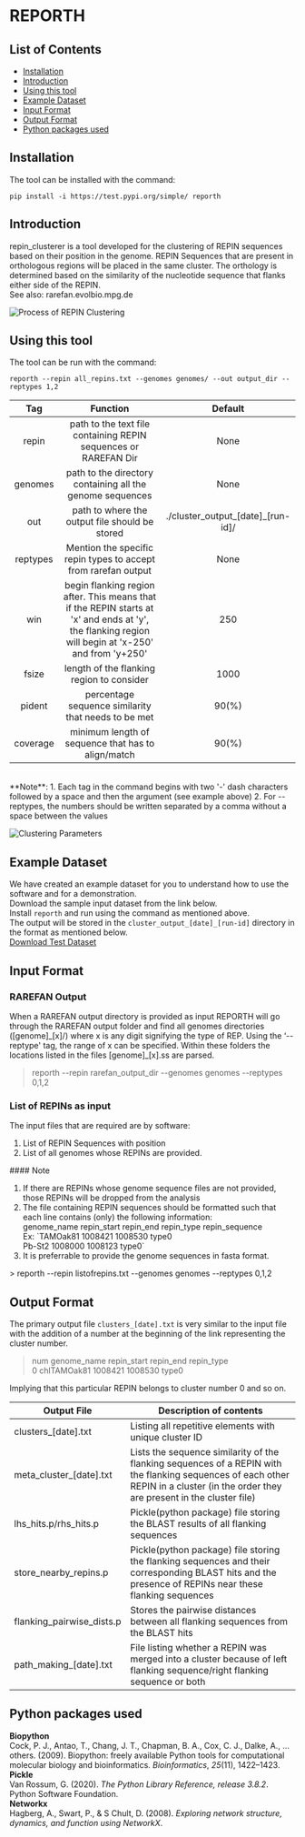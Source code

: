 # REPORTH

## List of Contents

- [Installation](#installation)
- [Introduction](#introduction)
- [Using this tool](#using-this-tool)
- [Example Dataset](#example-dataset)
- [Input Format](#input-format)
- [Output Format](#output-format)
- [Python packages used](#python-packages-used)

## Installation
The tool can be installed with the command:

    pip install -i https://test.pypi.org/simple/ reporth

## Introduction
repin_clusterer is a tool developed for the clustering of REPIN sequences based on their position in the genome. REPIN Sequences that are present in orthologous regions will be placed in the same cluster. The orthology is determined based on the similarity of the nucleotide sequence that flanks either side of the REPIN.
<br>See also: rarefan.evolbio.mpg.de

![Process of REPIN Clustering](./readme_images/repin_process.heic)

## Using this tool
The tool can be run with the command:

    reporth --repin all_repins.txt --genomes genomes/ --out output_dir --reptypes 1,2
  | Tag      |      Function      |      Default      |
|:------------:|:-------------:|:-------------:|
  |repin|path to the text file containing REPIN sequences or RAREFAN Dir| None|
  |genomes|path to the directory containing all the genome sequences| None|
  |out|path to where the output file should be stored| ./cluster\_output\_[date]_[run-id]/|
  |reptypes|Mention the specific repin types to accept from rarefan output | None|
  |win|begin flanking region after. This means that if the REPIN starts at 'x' and ends at 'y', the flanking region will begin at 'x-250' and from 'y+250'| 250 |
  |fsize|length of the flanking region to consider|1000|
  |pident|percentage sequence similarity that needs to be met|90(%)|
  |coverage|minimum length of sequence that has to align/match|90(%)|
  <br>
  **Note**:
  1. Each tag in the command begins with two '-' dash characters followed by a space and then the argument (see example above)
  2. For --reptypes, the numbers should be written separated by a comma without a space between the values

![Clustering Parameters](./readme_images/repin_flank.png)

## Example Dataset
We have created an example dataset for you to understand how to use the software and for a demonstration.
<br>Download the sample input dataset from the link below.
<br>Install `reporth` and run using the command as mentioned above.
<br>The output will be stored in the `cluster_output_[date]_[run-id]` directory in the format as mentioned below.
<br>[Download Test Dataset](https://github.com/blackthorne18/reporth_cli/files/8309764/test_data.zip)

## Input Format
### RAREFAN Output
When a RAREFAN output directory is provided as input REPORTH will go through the RAREFAN output folder and find all genomes directories ([genome]\_[x]/) where x is any digit signifying the type of REP. Using the ‘--reptype' tag, the range of x can be specified. Within these folders the locations listed in the files [genome]_[x].ss are parsed. 
> reporth --repin rarefan_output_dir --genomes genomes --reptypes 0,1,2

### List of REPINs as input
The input files that are required are by software:
<ol><li> List of REPIN Sequences with position </li>
<li> List of all genomes whose REPINs are provided. </li>
</ol>
#### Note
<ol>
<li> If there are REPINs whose genome sequence files are not provided, those REPINs will be dropped from the analysis</li>
<li>The file containing REPIN sequences should be formatted such that each line contains (only) the following information:<br>
genome_name repin_start repin_end repin_type repin_sequence
<br>Ex: `TAMOak81 1008421 1008530 type0<br>Pb-St2 1008000 1008123 type0` </li>
<li>It is preferrable to provide the genome sequences in fasta format. </li>
</ol>
> reporth --repin listofrepins.txt --genomes genomes --reptypes 0,1,2

## Output Format
The primary output file `clusters_[date].txt` is very similar to the input file with the addition of a number at the beginning of the link representing the cluster number.
> num genome_name repin_start repin_end repin_type<br>
> 0 chlTAMOak81 1008421 1008530 type0

Implying that this particular REPIN belongs to cluster number 0 and so on.

| Output File               | Description of contents                                                                                                                                                             |
|---------------------------|-------------------------------------------------------------------------------------------------------------------------------------------------------------------------------------|
| clusters_[date].txt       | Listing all repetitive elements with unique cluster ID                                                                                                                              |
| meta_cluster_[date].txt   | Lists the sequence similarity of the flanking sequences of a REPIN with the flanking sequences of each other REPIN in a cluster (in the order they are present in the cluster file) |
| lhs_hits.p/rhs_hits.p     | Pickle(python package) file storing the BLAST results of all flanking sequences                                                                                                     |
| store_nearby_repins.p     | Pickle(python package) file storing the flanking sequences and their corresponding BLAST hits and the presence of REPINs near these flanking sequences                              |
| flanking_pairwise_dists.p | Stores the pairwise distances between all flanking sequences from the BLAST hits                                                                                                    |
| path_making_[date].txt    | File listing whether a REPIN was merged into a cluster because of left flanking sequence/right flanking sequence or both                                                            |

## Python packages used
**Biopython**
<br>Cock, P. J., Antao, T., Chang, J. T., Chapman, B. A., Cox, C. J., Dalke, A., … others. (2009). Biopython: freely available Python tools for computational molecular biology and bioinformatics. _Bioinformatics_, _25_(11), 1422–1423.
<br>**Pickle**
<br>Van Rossum, G. (2020). _The Python Library Reference, release 3.8.2_. Python Software Foundation.
<br>**Networkx**
<br>Hagberg, A., Swart, P., & S Chult, D. (2008). _Exploring network structure, dynamics, and function using NetworkX_.
